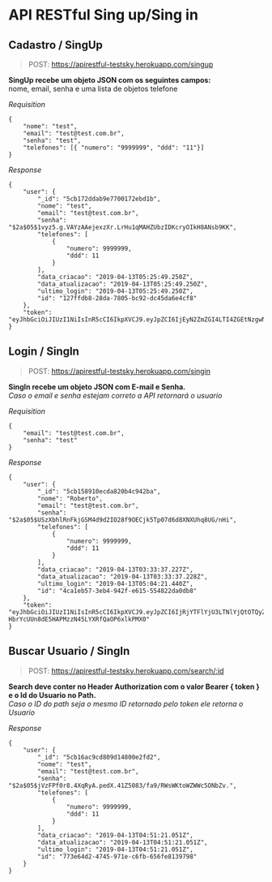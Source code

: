 # API RESTful Sing up/Sing in

## Cadastro / SingUp

> POST: https://apirestful-testsky.herokuapp.com/singup

__SingUp recebe um objeto JSON com os seguintes campos:__<br>
nome, email, senha e uma lista de objetos telefone

*Requisition*

```
{
	"nome": "test",
	"email": "test@test.com.br",
	"senha": "test",
	"telefones": [{ "numero": "9999999", "ddd": "11"}]
}
```

*Response*

```
{
    "user": {
        "_id": "5cb172ddab9e7700172ebd1b",
        "nome": "test",
        "email": "test@test.com.br",
        "senha": "$2a$05$1vyz5.g.VAYzAAejexzXr.LrHu1qMAHZUbzIDKcryOIkH8ANsb9KK",
        "telefones": [
            {
                "numero": 9999999,
                "ddd": 11
            }
        ],
        "data_criacao": "2019-04-13T05:25:49.250Z",
        "data_atualizacao": "2019-04-13T05:25:49.250Z",
        "ultimo_login": "2019-04-13T05:25:49.250Z",
        "id": "127ffdb8-28da-7805-bc92-dc45da6e4cf8"
    },
    "token": "eyJhbGciOiJIUzI1NiIsInR5cCI6IkpXVCJ9.eyJpZCI6IjEyN2ZmZGI4LTI4ZGEtNzgwNS1iYzkyLWRjNDVkYTZlNGNmOCIsImlhdCI6MTU1NTEzMzE0OSwiZXhwIjoxNTU1MTM0OTQ5fQ.QeLSSnbMwtcLxeM3SE6exkHLrcz8nXXDAvgRoj6j9vk"
}
```
## Login / SingIn

> POST: https://apirestful-testsky.herokuapp.com/singin

__SingIn recebe um objeto JSON com E-mail e Senha.__<br>
*Caso o email e senha estejam correto a API retornará o usuario*

*Requisition*

```
{
	"email": "test@test.com.br",
	"senha": "test"
}
```

*Response*

```
{
    "user": {
        "_id": "5cb158910ecda820b4c942ba",
        "nome": "Roberto",
        "email": "test@test.com.br",
        "senha": "$2a$05$USzXbhlRnFkjGSM4d9d2IO28f9OECjk5Tp07d6d8XNXUhq8UG/nHi",
        "telefones": [
            {
                "numero": 9999999,
                "ddd": 11
            }
        ],
        "data_criacao": "2019-04-13T03:33:37.227Z",
        "data_atualizacao": "2019-04-13T03:33:37.228Z",
        "ultimo_login": "2019-04-13T05:04:21.440Z",
        "id": "4ca1eb57-3eb4-942f-e615-554822da0db8"
    },
    "token": "eyJhbGciOiJIUzI1NiIsInR5cCI6IkpXVCJ9.eyJpZCI6IjRjYTFlYjU3LTNlYjQtOTQyZi1lNjE1LTU1NDgyMmRhMGRiOCIsImlhdCI6MTU1NTEzMTg2MiwiZXhwIjoxNTU1MTMzNjYyfQ.3iLe-HbrYcUUn8dE5HAPMzzN45LYXRfQaOP6xlkPMX0"
}
```

## Buscar Usuario / SingIn

> POST: https://apirestful-testsky.herokuapp.com/search/:id

__Search deve conter no Header Authorization com o valor Bearer { token } e o Id do Usuario no Path.__<br>
*Caso o ID do path seja o mesmo ID retornado pelo token ele retorna o Usuario*

*Response*

```
{
    "user": {
        "_id": "5cb16ac9cd809d14800e2fd2",
        "nome": "test",
        "email": "test@test.com.br",
        "senha": "$2a$05$jVzFPf0r8.4XqRyA.pedX.41Z5083/fa9/RWsWKtoWZWWc5ONbZv.",
        "telefones": [
            {
                "numero": 9999999,
                "ddd": 11
            }
        ],
        "data_criacao": "2019-04-13T04:51:21.051Z",
        "data_atualizacao": "2019-04-13T04:51:21.051Z",
        "ultimo_login": "2019-04-13T04:51:21.051Z",
        "id": "773e64d2-4745-971e-c6fb-656fe8139798"
    }
}
```


